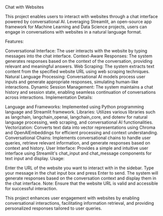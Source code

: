 Chat with Websites

This project enables users to interact with websites through a chat interface powered by conversational AI. Leveraging Streamlit, an open-source app framework for Machine Learning and Data Science projects, users can engage in conversations with websites in a natural language format.

Features:

Conversational Interface: The user interacts with the website by typing messages into the chat interface.
Context-Aware Responses: The system generates responses based on the context of the conversation, providing relevant and meaningful answers.
Web Scraping: The system extracts text content from the specified website URL using web scraping techniques.
Natural Language Processing: Conversational AI models process user inputs and generate appropriate responses, simulating human-like interactions.
Dynamic Session Management: The system maintains a chat history and session state, enabling seamless continuation of conversations across interactions.
Implementation Details:

Language and Frameworks: Implemented using Python programming language and Streamlit framework.
Libraries: Utilizes various libraries such as langchain, langchain_openai, langchain_core, and dotenv for natural language processing, web scraping, and conversational AI functionalities.
Vectorization: Converts text data into vector representations using Chroma and OpenAIEmbeddings for efficient processing and context understanding.
Conversational Chains: Implements conversational chains to handle user queries, retrieve relevant information, and generate responses based on context and history.
User Interface: Provides a simple and intuitive user interface using Streamlit's chat_input and chat_message components for text input and display.
Usage:

Enter the URL of the website you want to interact with in the sidebar.
Type your message in the chat input box and press Enter to send.
The system will generate responses based on the conversation context and display them in the chat interface.
Note: Ensure that the website URL is valid and accessible for successful interaction.

This project enhances user engagement with websites by enabling conversational interactions, facilitating information retrieval, and providing personalized responses tailored to user queries.
